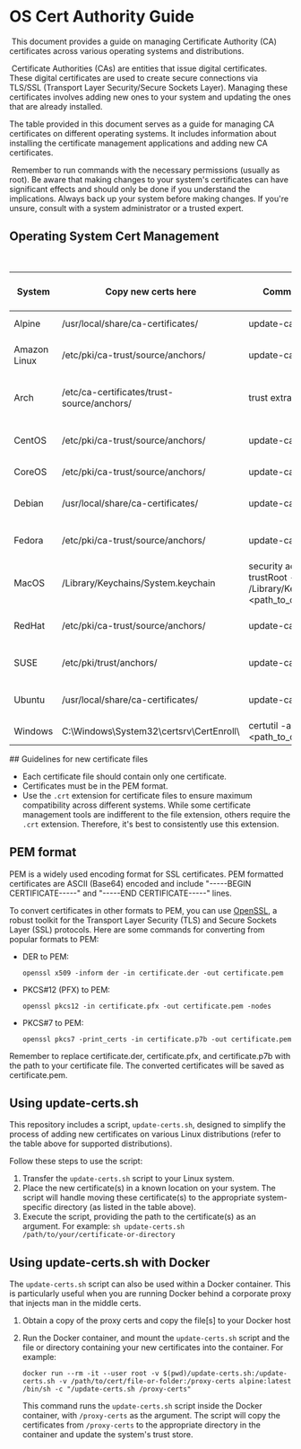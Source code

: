 # OS Cert Authority Guide
​
This document provides a guide on managing Certificate Authority (CA) certificates across various operating systems and distributions.

​
Certificate Authorities (CAs) are entities that issue digital certificates. These digital certificates are used to create secure connections via TLS/SSL (Transport Layer Security/Secure Sockets Layer). Managing these certificates involves adding new ones to your system and updating the ones that are already installed.
​

The table provided in this document serves as a guide for managing CA certificates on different operating systems. It includes information about installing the certificate management applications and adding new CA certificates.

​
Remember to run commands with the necessary permissions (usually as root). Be aware that making changes to your system's certificates can have significant effects and should only be done if you understand the implications. Always back up your system before making changes. If you're unsure, consult with a system administrator or a trusted expert.
​
​
## Operating System Cert Management
​
<table>
    <thead>
        <tr>
            <th>System</th>
            <th>Copy new certs here</th>
            <th>Command to trust new certs</th>
            <th>Install cert management tool</th>
        </tr>
    </thead>
    <tbody>
        <tr>
            <td>Alpine</td>
            <td>/usr/local/share/ca-certificates/</td>
            <td>update-ca-certificates</td>
            <td>apk add ca-certificates</td>
        </tr>
        <tr>
            <td>Amazon Linux</td>
            <td>/etc/pki/ca-trust/source/anchors/</td>
            <td>update-ca-trust extract</td>
            <td>yum install ca-certificates</td>
        </tr>
        <tr>
            <td>Arch</td>
            <td>/etc/ca-certificates/trust-source/anchors/</td>
            <td>trust extract-compat</td>
            <td>pacman -Sy ca-certificates-utils</td>
        </tr>
        <tr>
            <td>CentOS</td>
            <td>/etc/pki/ca-trust/source/anchors/</td>
            <td>update-ca-trust extract</td>
            <td>yum install ca-certificates</td>
        </tr>
        <tr>
            <td>CoreOS</td>
            <td>/etc/pki/ca-trust/source/anchors/</td>
            <td>update-ca-certificates</td>
            <td>Built into the system</td>
        </tr>
        <tr>
            <td>Debian</td>
            <td>/usr/local/share/ca-certificates/</td>
            <td>update-ca-certificates</td>
            <td>apt-get install -y ca-certificates</td>
        </tr>
        <tr>
            <td>Fedora</td>
            <td>/etc/pki/ca-trust/source/anchors/</td>
            <td>update-ca-trust extract</td>
            <td>dnf install ca-certificates</td>
        </tr>
        <tr>
            <td>MacOS</td>
            <td>/Library/Keychains/System.keychain</td>
            <td>security add-trusted-cert -d -r trustRoot -k /Library/Keychains/System.keychain &lt;path_to_cert&gt;</td>
            <td>Built into the system</td>
        </tr>
        <tr>
            <td>RedHat</td>
            <td>/etc/pki/ca-trust/source/anchors/</td>
            <td>update-ca-trust extract</td>
            <td>yum install ca-certificates</td>
        </tr>
        <tr>
            <td>SUSE</td>
            <td>/etc/pki/trust/anchors/</td>
            <td>update-ca-certificates</td>
            <td>zypper install ca-certificates</td>
        </tr>
        <tr>
            <td>Ubuntu</td>
            <td>/usr/local/share/ca-certificates/</td>
            <td>update-ca-certificates</td>
            <td>apt-get install -y ca-certificates</td>
        </tr>
        <tr>
            <td>Windows</td>
            <td>C:\Windows\System32\certsrv\CertEnroll\</td>
            <td>certutil -addstore -f "Root" &lt;path_to_cert&gt;</td>
            <td>Built into the system</td>
        </tr>
    </tbody>
</table>
## Guidelines for new certificate files

- Each certificate file should contain only one certificate.
- Certificates must be in the PEM format.
- Use the `.crt` extension for certificate files to ensure maximum compatibility across different systems. While some certificate management tools are indifferent to the file extension, others require the `.crt` extension. Therefore, it's best to consistently use this extension.

## PEM format

PEM is a widely used encoding format for SSL certificates. PEM formatted certificates are ASCII (Base64) encoded and include "-----BEGIN CERTIFICATE-----" and "-----END CERTIFICATE-----" lines.

To convert certificates in other formats to PEM, you can use [OpenSSL](https://www.openssl.org/), a robust toolkit for the Transport Layer Security (TLS) and Secure Sockets Layer (SSL) protocols. Here are some commands for converting from popular formats to PEM:

- DER to PEM:
    ```
    openssl x509 -inform der -in certificate.der -out certificate.pem
    ```

- PKCS#12 (PFX) to PEM:
    ```
    openssl pkcs12 -in certificate.pfx -out certificate.pem -nodes
    ```

- PKCS#7 to PEM:
    ```
    openssl pkcs7 -print_certs -in certificate.p7b -out certificate.pem
    ```

Remember to replace certificate.der, certificate.pfx, and certificate.p7b with the path to your certificate file. The converted certificates will be saved as certificate.pem.

## Using update-certs.sh

This repository includes a script, `update-certs.sh`, designed to simplify the process of adding new certificates on various Linux distributions (refer to the table above for supported distributions).

Follow these steps to use the script:

1. Transfer the `update-certs.sh` script to your Linux system.
2. Place the new certificate(s) in a known location on your system. The script will handle moving these certificate(s) to the appropriate system-specific directory (as listed in the table above).
3. Execute the script, providing the path to the certificate(s) as an argument. For example: `sh update-certs.sh /path/to/your/certificate-or-directory`

## Using update-certs.sh with Docker

The `update-certs.sh` script can also be used within a Docker container. This is particularly useful when you are running Docker behind a corporate proxy that injects man in the middle certs.

1. Obtain a copy of the proxy certs and copy the file[s] to your Docker host
1. Run the Docker container, and mount the `update-certs.sh` script and the file or directory containing your new certificates into the container. For example:

    ```shell
    docker run --rm -it --user root -v $(pwd)/update-certs.sh:/update-certs.sh -v /path/to/cert/file-or-folder:/proxy-certs alpine:latest /bin/sh -c "/update-certs.sh /proxy-certs"
    ```

    This command runs the `update-certs.sh` script inside the Docker container, with `/proxy-certs` as the argument. The script will copy the certificates from `/proxy-certs` to the appropriate directory in the container and update the system's trust store.
